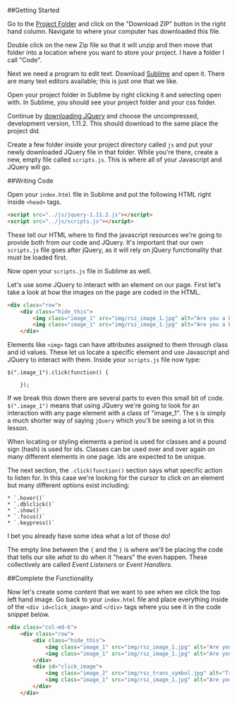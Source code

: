 ##Getting Started

Go to the [Project Folder](https://github.com/CreatingChange/Beginner) and click on the "Download ZIP" button in the right hand column. Navigate to where your computer has downloaded this file.

Double click on the new Zip file so that it will unzip and then move that folder into a location where you want to store your project. I have a folder I call "Code".

Next we need a program to edit text. Download [Sublime](www.sublimetext.com) and open it. There are many text editors available; this is just one that we like.

Open your project folder in Sublime by right clicking it and selecting open with. In Sublime, you should see your project folder and your css folder.

Continue by [downloading JQuery](http://jquery.com/download/) and choose the uncompressed, development version, 1.11.2. This should download to the same place the project did.

Create a few folder inside your project directory called `js` and put your newly downloaded JQuery file in that folder. While you're there, create a new, empty file called `scripts.js`. This is where all of your Javascript and JQuery will go.

##Writing Code

Open your `index.html` file in Sublime and put the following HTML right inside `<head>` tags.

```html
<script src="../js/jquery-1.11.2.js"></script>
<script src="../js/scripts.js"></script>
```

These tell our HTML where to find the javascript resources we're going to provide both from our code and JQuery. It's important that our own `scripts.js` file goes after jQuery, as it will rely on jQuery functionality that must be loaded first.

Now open your `scripts.js` file in Sublime as well.

Let's use some JQuery to interact with an element on our page. First let's take a look at how the images on the page are coded in the HTML.

```html
<div class="row">
    <div class="hide_this">
        <img class="image_1" src="img/rsz_image_1.jpg" alt="Are you a boy or girl? No.">
        <img class="image_1" src="img/rsz_image_1.jpg" alt="Are you a boy or girl? No.">
    </div>
```

Elements like `<img>` tags can have attributes assigned to them through class and id values. These let us locate a specific element and use Javascript and JQuery to interact with them. Inside your `scripts.js` file now type:

```jquery
$(".image_1").click(function() {

    });
```

If we break this down there are several parts to even this small bit of code. `$(".image_1")` means that using JQuery we're going to look for an interaction with any page element with a class of "image_1". The `$` is simply a much shorter way of saying `jQuery` which you'll be seeing a lot in this lesson.

When locating or styling elements a period is used for classes and a pound sign (hash) is used for ids. Classes can be used over and over again on many different elements in one page. Ids are expected to be unique.

The next section, the `.click(function()` section says what specific action to listen for. In this case we're looking for the cursor to click on an element but many different options exist including:

    * `.hover()`
    * `.dblclick()`
    * `.show()`
    * `.focus()`
    * `.keypress()`

I bet you already have some idea what a lot of those do!

The empty line between the `{` and the `}` is where we'll be placing the code that tells our site *what* to do when it "hears" the even happen. These collectively are called *Event Listeners* or *Event Handlers*.

##Complete the Functionality

Now let's create some content that we want to see when we click the top left hand image. Go back to your `index.html` file and place everything inside of the `<div id=click_image>` and `</div>` tags where you see it in the code snippet below.

```html
<div class="col-md-6">
    <div class="row">
        <div class="hide_this">
            <img class="image_1" src="img/rsz_image_1.jpg" alt="Are you a boy or girl? No.">
            <img class="image_1" src="img/rsz_image_1.jpg" alt="Are you a boy or girl? No.">
        </div>
        <div id="click_image">
            <img class="image_2" src="img/rsz_trans_symbol.jpg" alt="Trans Symbol">
            <img class="image_1" src="img/rsz_image_1.jpg" alt="Are you a boy or girl? No.">
        </div>
    </div>
```


















